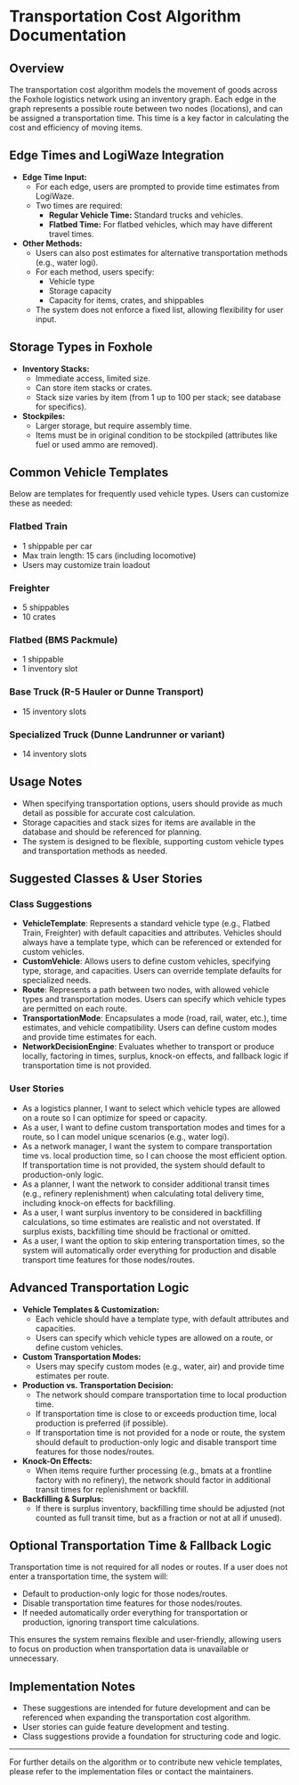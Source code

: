 # Transportation Cost Algorithm Documentation

## Overview

The transportation cost algorithm models the movement of goods across the Foxhole logistics network using an inventory graph. Each edge in the graph represents a possible route between two nodes (locations), and can be assigned a transportation time. This time is a key factor in calculating the cost and efficiency of moving items.

## Edge Times and LogiWaze Integration

- **Edge Time Input:**
  - For each edge, users are prompted to provide time estimates from LogiWaze.
  - Two times are required:
    - **Regular Vehicle Time:** Standard trucks and vehicles.
    - **Flatbed Time:** For flatbed vehicles, which may have different travel times.
- **Other Methods:**
  - Users can also post estimates for alternative transportation methods (e.g., water logi).
  - For each method, users specify:
    - Vehicle type
    - Storage capacity
    - Capacity for items, crates, and shippables
  - The system does not enforce a fixed list, allowing flexibility for user input.

## Storage Types in Foxhole

- **Inventory Stacks:**
  - Immediate access, limited size.
  - Can store item stacks or crates.
  - Stack size varies by item (from 1 up to 100 per stack; see database for specifics).
- **Stockpiles:**
  - Larger storage, but require assembly time.
  - Items must be in original condition to be stockpiled (attributes like fuel or used ammo are removed).

## Common Vehicle Templates

Below are templates for frequently used vehicle types. Users can customize these as needed:

### Flatbed Train
- 1 shippable per car
- Max train length: 15 cars (including locomotive)
- Users may customize train loadout

### Freighter
- 5 shippables
- 10 crates

### Flatbed (BMS Packmule)
- 1 shippable
- 1 inventory slot

### Base Truck (R-5 Hauler or Dunne Transport)
- 15 inventory slots

### Specialized Truck (Dunne Landrunner or variant)
- 14 inventory slots

## Usage Notes

- When specifying transportation options, users should provide as much detail as possible for accurate cost calculation.
- Storage capacities and stack sizes for items are available in the database and should be referenced for planning.
- The system is designed to be flexible, supporting custom vehicle types and transportation methods as needed.

## Suggested Classes & User Stories

### Class Suggestions
- **VehicleTemplate**: Represents a standard vehicle type (e.g., Flatbed Train, Freighter) with default capacities and attributes. Vehicles should always have a template type, which can be referenced or extended for custom vehicles.
- **CustomVehicle**: Allows users to define custom vehicles, specifying type, storage, and capacities. Users can override template defaults for specialized needs.
- **Route**: Represents a path between two nodes, with allowed vehicle types and transportation modes. Users can specify which vehicle types are permitted on each route.
- **TransportationMode**: Encapsulates a mode (road, rail, water, etc.), time estimates, and vehicle compatibility. Users can define custom modes and provide time estimates for each.
- **NetworkDecisionEngine**: Evaluates whether to transport or produce locally, factoring in times, surplus, knock-on effects, and fallback logic if transportation time is not provided.

### User Stories
- As a logistics planner, I want to select which vehicle types are allowed on a route so I can optimize for speed or capacity.
- As a user, I want to define custom transportation modes and times for a route, so I can model unique scenarios (e.g., water logi).
- As a network manager, I want the system to compare transportation time vs. local production time, so I can choose the most efficient option. If transportation time is not provided, the system should default to production-only logic.
- As a planner, I want the network to consider additional transit times (e.g., refinery replenishment) when calculating total delivery time, including knock-on effects for backfilling.
- As a user, I want surplus inventory to be considered in backfilling calculations, so time estimates are realistic and not overstated. If surplus exists, backfilling time should be fractional or omitted.
- As a user, I want the option to skip entering transportation times, so the system will automatically order everything for production and disable transport time features for those nodes/routes.

## Advanced Transportation Logic

- **Vehicle Templates & Customization:**
  - Each vehicle should have a template type, with default attributes and capacities.
  - Users can specify which vehicle types are allowed on a route, or define custom vehicles.
- **Custom Transportation Modes:**
  - Users may specify custom modes (e.g., water, air) and provide time estimates per route.
- **Production vs. Transportation Decision:**
  - The network should compare transportation time to local production time.
  - If transportation time is close to or exceeds production time, local production is preferred (if possible).
  - If transportation time is not provided for a node or route, the system should default to production-only logic and disable transport time features for those nodes/routes.
- **Knock-On Effects:**
  - When items require further processing (e.g., bmats at a frontline factory with no refinery), the network should factor in additional transit times for replenishment or backfill.
- **Backfilling & Surplus:**
  - If there is surplus inventory, backfilling time should be adjusted (not counted as full transit time, but as a fraction or not at all if unused).

## Optional Transportation Time & Fallback Logic

Transportation time is not required for all nodes or routes. If a user does not enter a transportation time, the system will:
- Default to production-only logic for those nodes/routes.
- Disable transportation time features for those nodes/routes.
- If needed automatically order everything for transportation or production, ignoring transport time calculations.

This ensures the system remains flexible and user-friendly, allowing users to focus on production when transportation data is unavailable or unnecessary.

## Implementation Notes

- These suggestions are intended for future development and can be referenced when expanding the transportation cost algorithm.
- User stories can guide feature development and testing.
- Class suggestions provide a foundation for structuring code and logic.

---

For further details on the algorithm or to contribute new vehicle templates, please refer to the implementation files or contact the maintainers.
